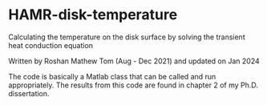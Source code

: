 # HAMR-disk-temperature
Calculating the temperature on the disk surface by solving the transient heat conduction equation

Written by Roshan Mathew Tom (Aug - Dec 2021) and updated on Jan 2024

The code is basically a Matlab class that can be called and run appropriately. The results from this code are found in chapter 2 of my Ph.D. dissertation. 

